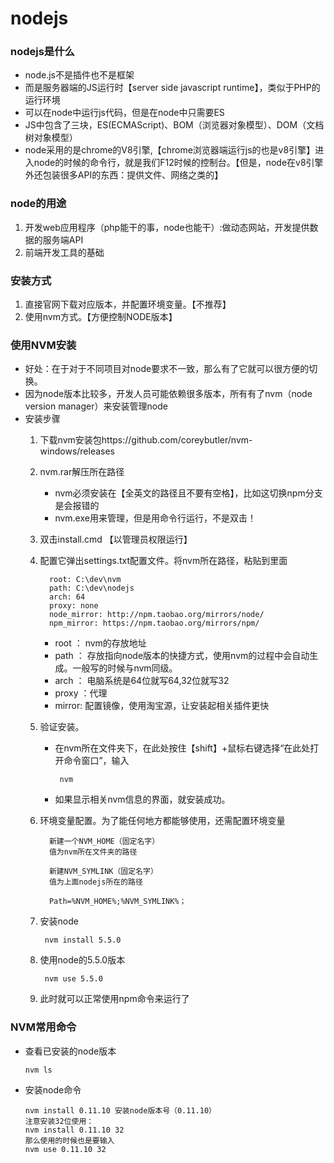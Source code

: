 # nodejs
### nodejs是什么
* node.js不是插件也不是框架
* 而是服务器端的JS运行时【server side javascript runtime】，类似于PHP的运行环境
* 可以在node中运行js代码，但是在node中只需要ES
* JS中包含了三块，ES(ECMAScript)、BOM（浏览器对象模型）、DOM（文档树对象模型）
* node采用的是chrome的V8引擎,【chrome浏览器端运行js的也是v8引擎】进入node的时候的命令行，就是我们F12时候的控制台。【但是，node在v8引擎外还包装很多API的东西：提供文件、网络之类的】

### node的用途
1. 开发web应用程序（php能干的事，node也能干）:做动态网站，开发提供数据的服务端API
2. 前端开发工具的基础


### 安装方式
1. 直接官网下载对应版本，并配置环境变量。【不推荐】
2. 使用nvm方式。【方便控制NODE版本】

### 使用NVM安装
* 好处：在于对于不同项目对node要求不一致，那么有了它就可以很方便的切换。
* 因为node版本比较多，开发人员可能依赖很多版本，所有有了nvm（node version manager）来安装管理node
* 安装步骤
  1. 下载nvm安装包https://github.com/coreybutler/nvm-windows/releases
  2. nvm.rar解压所在路径
     * nvm必须安装在【全英文的路径且不要有空格】，比如这切换npm分支是会报错的
     * nvm.exe用来管理，但是用命令行运行，不是双击！
  3. 双击install.cmd 【以管理员权限运行】
  4. 配置它弹出settings.txt配置文件。将nvm所在路径，粘贴到里面
     ```
       root: C:\dev\nvm
       path: C:\dev\nodejs
       arch: 64
       proxy: none
       node_mirror: http://npm.taobao.org/mirrors/node/
       npm_mirror: https://npm.taobao.org/mirrors/npm/

     ```

     * root ： nvm的存放地址
     * path ： 存放指向node版本的快捷方式，使用nvm的过程中会自动生成。一般写的时候与nvm同级。
     * arch ： 电脑系统是64位就写64,32位就写32
     * proxy ：代理
     * mirror: 配置镜像，使用淘宝源，让安装起相关插件更快
  5. 验证安装。
     * 在nvm所在文件夹下，在此处按住【shift】+鼠标右键选择“在此处打开命令窗口”，输入
       ```
        nvm
       ```
     * 如果显示相关nvm信息的界面，就安装成功。
  6. 环境变量配置。为了能任何地方都能够使用，还需配置环境变量
     ```
       新建一个NVM_HOME（固定名字）
       值为nvm所在文件夹的路径

       新建NVM_SYMLINK（固定名字）
       值为上面nodejs所在的路径

       Path=%NVM_HOME%;%NVM_SYMLINK%；

     ```
  7. 安装node
     ```
      nvm install 5.5.0
     ```
  8. 使用node的5.5.0版本
     ```
      nvm use 5.5.0
     ```
  9. 此时就可以正常使用npm命令来运行了

### NVM常用命令
  * 查看已安装的node版本
    ```
    nvm ls
    ```
  * 安装node命令
    ```
    nvm install 0.11.10 安装node版本号（0.11.10）
    注意安装32位使用：
    nvm install 0.11.10 32
    那么使用的时候也是要输入
    nvm use 0.11.10 32

    ```
